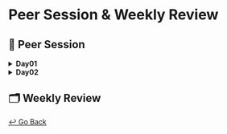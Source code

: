# Peer Session & Weekly Review

## :handshake: ​Peer Session

<details>
  <summary><b> Day01 </b></summary>
  <div markdown="1">
- 이번주 진도 점검 및 계획 공유

- 모더레이터 순서 선정 ㄱㄴㄷ순으로 선정

  </div>
  </details>

<details>
  <summary><b> Day02 </b></summary>
  <div markdown="1">
- 팀 명 정하기 : AI-TEEN

- 목요일 7시 반 멘토링 결정

- 팀명, 그라운드 룰 정함

  </div>
  </details>

## :card_index_dividers: Weekly Review



[↩️ Go Back](https://github.com/lisy0123/Boostcamp_AI_Tech)
